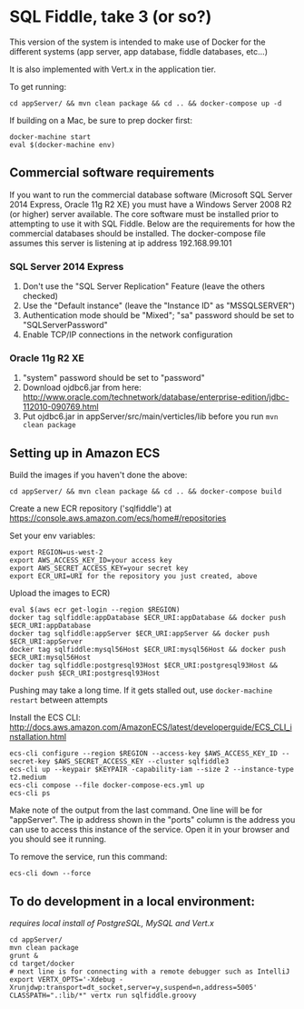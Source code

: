 # SQL Fiddle, take 3 (or so?)

This version of the system is intended to make use of Docker for the different systems (app server, app database, fiddle databases, etc...)

It is also implemented with Vert.x in the application tier.

To get running:

    cd appServer/ && mvn clean package && cd .. && docker-compose up -d

If building on a Mac, be sure to prep docker first:

    docker-machine start
    eval $(docker-machine env)


## Commercial software requirements

If you want to run the commercial database software (Microsoft SQL Server 2014 Express, Oracle 11g R2 XE) you must have a Windows Server 2008 R2 (or higher) server available. The core software must be installed prior to attempting to use it with SQL Fiddle. Below are the requirements for how the commercial databases should be installed. The docker-compose file assumes this server is listening at ip address 192.168.99.101

### SQL Server 2014 Express

1) Don't use the "SQL Server Replication" Feature (leave the others checked)
2) Use the "Default instance" (leave the "Instance ID" as "MSSQLSERVER")
3) Authentication mode should be "Mixed"; "sa" password should be set to "SQLServerPassword"
4) Enable TCP/IP connections in the network configuration

### Oracle 11g R2 XE
1) "system" password should be set to "password"
2) Download ojdbc6.jar from here: http://www.oracle.com/technetwork/database/enterprise-edition/jdbc-112010-090769.html
3) Put ojdbc6.jar in appServer/src/main/verticles/lib before you run `mvn clean package`


## Setting up in Amazon ECS

Build the images if you haven't done the above:

    cd appServer/ && mvn clean package && cd .. && docker-compose build

Create a new ECR repository ('sqlfiddle') at https://console.aws.amazon.com/ecs/home#/repositories

Set your env variables:

    export REGION=us-west-2
    export AWS_ACCESS_KEY_ID=your access key
    export AWS_SECRET_ACCESS_KEY=your secret key
    export ECR_URI=URI for the repository you just created, above

Upload the images to ECR)

    eval $(aws ecr get-login --region $REGION)
    docker tag sqlfiddle:appDatabase $ECR_URI:appDatabase && docker push $ECR_URI:appDatabase
    docker tag sqlfiddle:appServer $ECR_URI:appServer && docker push $ECR_URI:appServer
    docker tag sqlfiddle:mysql56Host $ECR_URI:mysql56Host && docker push $ECR_URI:mysql56Host
    docker tag sqlfiddle:postgresql93Host $ECR_URI:postgresql93Host && docker push $ECR_URI:postgresql93Host

Pushing may take a long time. If it gets stalled out, use `docker-machine restart` between attempts

Install the ECS CLI: http://docs.aws.amazon.com/AmazonECS/latest/developerguide/ECS_CLI_installation.html

    ecs-cli configure --region $REGION --access-key $AWS_ACCESS_KEY_ID --secret-key $AWS_SECRET_ACCESS_KEY --cluster sqlfiddle3
    ecs-cli up --keypair $KEYPAIR -capability-iam --size 2 --instance-type t2.medium
    ecs-cli compose --file docker-compose-ecs.yml up
    ecs-cli ps

Make note of the output from the last command. One line will be for "appServer". The ip address shown in the "ports" column is the address you can use to access this instance of the service. Open it in your browser and you should see it running.

To remove the service, run this command:

    ecs-cli down --force

## To do development in a local environment:

*requires local install of PostgreSQL, MySQL and Vert.x*

    cd appServer/
    mvn clean package
    grunt &
    cd target/docker
    # next line is for connecting with a remote debugger such as IntelliJ
    export VERTX_OPTS='-Xdebug -Xrunjdwp:transport=dt_socket,server=y,suspend=n,address=5005'
    CLASSPATH=".:lib/*" vertx run sqlfiddle.groovy
